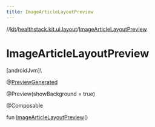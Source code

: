 ```yaml
---
title: ImageArticleLayoutPreview
---
```

//[kit](../../index.html)/[healthstack.kit.ui.layout](index.html)/[ImageArticleLayoutPreview](-image-article-layout-preview.html)



# ImageArticleLayoutPreview



[androidJvm]\




@[PreviewGenerated](../healthstack.kit.annotation/-preview-generated/index.html)



@Preview(showBackground = true)



@Composable



fun [ImageArticleLayoutPreview](-image-article-layout-preview.html)()




